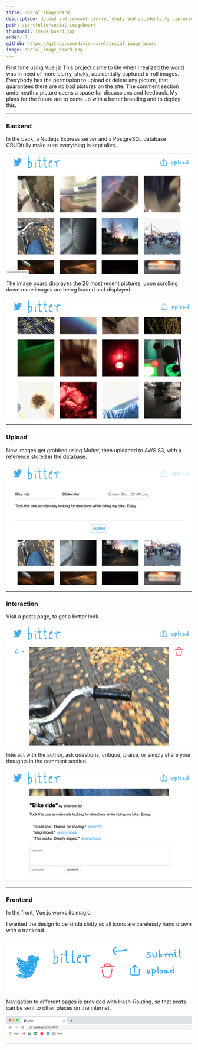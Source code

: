 ```yaml
---
title: Social Imageboard
description: Upload and comment blurry, shaky and accidentally captured images
path: /portfolio/social-imageboard
thumbnail: image_board.jpg
order: 7
github: https://github.com/david-aurel/social_image_board
image: social_image_board.png
---
```


First time using Vue.js! This project came to life when I realized the world was in need of more blurry, shaky, accidentally captured b-roll images. Everybody has the permission to upload or delete any picture, that guarantees there are no bad pictures on the site. The comment section underneath a picture opens a space for discussions and feedback. My plans for the future are to come up with a better branding and to deploy this.

---

### Backend

In the back, a Node.js Express server and a PostgreSQL database CRUDfully make sure everything is kept alive.

![img](./start.png)

The image board displayes the 20 most recent pictures, upon scrolling down more images are being loaded and displayed

![img](./scroll.png)

---

### Upload

New images get grabbed using Multer, then uploaded to AWS S3, with a reference stored in the database.

![img](./upload.png)

---

### Interaction

Visit a posts page, to get a better look.

![img](./comment1.png)

Interact with the author, ask questions, critique, praise, or simply share your thoughts in the comment section.

![img](./comment2.png)

---

### Frontend

In the front, Vue.js works its magic.

I wanted the design to be kinda shitty so all icons are carelessly hand drawn with a trackpad.

![img](./icons.jpg)

Navigation to different pages is provided with Hash-Routing, so that posts can be sent to other places on the internet.

![img](./url.png)

---
